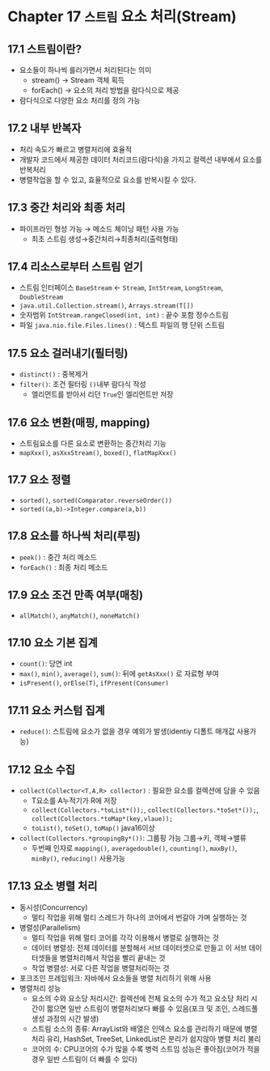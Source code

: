 # Chapter 17 `스트림` 요소 처리(Stream)

## 17.1 스트림이란?

- 요소들이 하나씩 를러가면서 처리된다는 의미
    - stream() → Stream 객체 획득
    - forEach() → 요소의 처리 방법을 람다식으로 제공
- 람다식으로 다양한 요소 처리를 정의 가능

## 17.2 내부 반복자

- 처리 속도가 빠르고 병렬처리에 효율적
- 개발자 코드에서 제공한 데이터 처리코드(람다식)을 가지고 컬렉션 내부에서 요소를 반복처리
- 병렬작업을 할 수 있고, 효율적으로 요소를 반복시킬 수 있다.

## 17.3 중간 처리와 최종 처리

- 파이프라인 형성 가능 → 메소드 체이닝 패턴 사용 가능
    - 최초 스트림 생성→중간처리→최종처리(출력형태)

## 17.4 리소스로부터 스트림 얻기

- 스트림 인터페이스 `BaseStream` ← `Stream`, `IntStream`, `LongStream`, `DoubleStream`
- `java.util.Collection.stream()`, `Arrays.stream(T[])`
- 숫자범위 `IntStream.rangeClosed(int, int)` : 끝수 포함 정수스트림
- 파일 `java.nio.file.Files.lines()` : 텍스트 파일의 행 단위 스트림

## 17.5 요소 걸러내기(필터링)

- `distinct()` : 중복제거
- `filter()`: 조건 필터링 `()`내부 람다식 작성
    - 엘리먼트를 받아서 리던 `True`인 엘리먼트만 저장

## 17.6 요소 변환(매핑, mapping)

- 스트림요소를 다른 요소로 변환하는 중간처리 기능
- `mapXxx()`, `asXxxStream()`, `boxed()`, `flatMapXxx()`

## 17.7 요소 정렬

- `sorted()`, `sorted(Comparator.reverseOrder())`
- `sorted((a,b)->Integer.compare(a,b))`

## 17.8 요소를 하나씩 처리(루핑)

- `peek()` : 중간 처리 메소드
- `forEach()` : 최종 처리 메소드

## 17.9 요소 조건 만족 여부(매칭)

- `allMatch()`, `anyMatch()`, `noneMatch()`

## 17.10 요소 기본 집계

- `count()`: 당연 int
- `max()`, `min()`, `average()`, `sum()`: 뒤에 `getAsXxx()` 로 자료형 부여
- `isPresent()`, `orElse(T)`, `ifPresent(Consumer)`

## 17.11 요소 커스텀 집계

- `reduce()`: 스트림에 요소가 없을 경우 예외가 발생(identiy 디폴트 매개값 사용가능)

## 17.12 요소 수집

- `collect(Collector<T,A,R> collector)` : 필요한 요소를 컬렉션에 담을 수 있음
    - T요소를 A누적기가 R에 저장
    - `collect(Collectors.*toList*());`, `collect(Collectors.*toSet*());`, `collect(Collectors.*toMap*(key,vlaue));`
    - `toList()`, `toSet()`, `toMap()` java16이상
- `collect(Collectors.*groupingBy*())`: 그룹핑 가능 그룹→키, 객체→밸류
    - 두번째 인자로 `mapping()`, `averagedouble()`, `counting()`, `maxBy()`, `minBy()`, `reducing()` 사용가능

## 17.13 요소 병렬 처리

- 동시성(Concurrency)
    - 멀티 작업을 위해 멀티 스레드가 하나의 코어에서 번갈아 가며 실행하는 것
- 병렬성(Parallelism)
    - 멀티 작업을 위해 멀티 코어를 각각 이용해서 병렬로 실행하는 것
    - 데이터 병렬성: 전체 데이터를 분할해서 서브 데이터셋으로 만들고 이 서브 데이터셋들을 병렬처리해서 작업을 빨리 끝내는 것
    - 작업 병렬성: 서로 다른 작업을 병렬처리하는 것
- 포크조인 프레임워크: 자바에서 요소들을 병렬 처리하기 위해 사용
- 병렬처리 성능
    - 요소의 수와 요소당 처리시간: 컬렉션에 전체 요소의 수가 적고 요소당 처리 시간이 짧으면 일반 스트림이 병렬처리보다 빠를 수 있음(포크 및 조인, 스레드풀 생성 과정의 시간 발생)
    - 스트림 소스의 종류: ArrayList와 배열은 인덱스 요소를 관리하기 때문에 병렬 처리 유리, HashSet, TreeSet, LinkedList은 분리가 쉽지않아 병렬 처리 불리
    - 코어의 수: CPU코어의 수가 많을 수록 병력 스트임 성능은 좋아짐(코어가 적을 경우 일반 스트림이 더 빠를 수 있다)